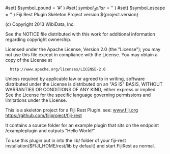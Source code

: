 #set( $symbol_pound = '#' )
#set( $symbol_dollar = '$' )
#set( $symbol_escape = '\' )
Fiji Rest Plugin Skeleton Project version ${project.version}

  (c) Copyright 2013 WibiData, Inc.

  See the NOTICE file distributed with this work for additional
  information regarding copyright ownership.

  Licensed under the Apache License, Version 2.0 (the "License");
  you may not use this file except in compliance with the License.
  You may obtain a copy of the License at

      http://www.apache.org/licenses/LICENSE-2.0

  Unless required by applicable law or agreed to in writing, software
  distributed under the License is distributed on an "AS IS" BASIS,
  WITHOUT WARRANTIES OR CONDITIONS OF ANY KIND, either express or implied.
  See the License for the specific language governing permissions and
  limitations under the License.

This is a skeleton project for a Fiji Rest Plugin.
see:
  www.fiji.org
  https://github.com/fijiproject/fiji-rest

It contains a source folder for an example plugin that sits on the endpoint /exampleplugin and
outputs "Hello World!"

To use this plugin put in into the lib/ folder of your fiji-rest installation($FIJI_HOME/rest/lib 
by default) and start FijiRest as normal.
